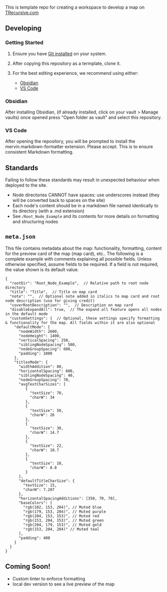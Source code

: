 This is template repo for creating a workspace to develop a map on [TRecursive.com](https://trecursive.com)

## Developing

### Getting Started

1. Ensure you have [Git installed](https://git-scm.com/book/en/v2/Getting-Started-Installing-Git) on your system.

2. After copying this repository as a termplate, clone it.

3. For the best editing experience, we recommend using either:
   - [Obsidian](https://obsidian.md)
   - [VS Code](https://code.visualstudio.com)

### Obsidian

After installing Obsidian, (if already installed, click on your vault > Manage vaults) once opened press "Open folder as vault" and select this repository.

### VS Code

After opening the repository, you will be prompted to install the mervin.markdown-formatter extension. Please accept. This is to ensure consistent Markdown formatting.

## Standards

Failing to follow these standards may result in unexpected behaviour when deployed to the site.

- Node directories CANNOT have spaces: use underscores instead (they will be converted back to spaces on the site)
- Each node's content should be in a markdown file named identically to its directory (with a .md extension)
- See `/Root_Node_Example` and its contents for more details on formatting and structuring nodes

## `meta.json`

This file contains metadata about the map: functionality, formatting, content for the preview card of the map (map card), etc.. The following is a complete example with comments explaining all possible fields. Unless otherwise specified, assume fields to be required. If a field is not required, the value shown is its default value.

```json5
{
  "rootDir": "Root_Node_Example",  // Relative path to root node directory
  "title": "Title",  // Title on map card
  "note": "",  // Optional note added in italics to map card and root node description (use for giving credit)
  "coverRootDescription": "",  // Description on map card
  "disableExpandAll": true,  // The expand all feature opens all nodes in the default mode
  "customSettings": {  // Optional, these settings specify formatting & functionality for the map. All fields within it are also optional
    "defaultMode": {
      "nodeWidth": 2600,
      "nodeHeight": 1400,
      "verticalSpacing": 250,
      "siblingNodeSpacing": 500,
      "nodeGroupSpacing": 600,
      "padding": 1000
    },
    "titlesMode": {
      "widthAddition": 80,
      "horizontalSpacing": 600,
      "siblingNodeSpacing": 40,
      "nodeGroupSpacing": 70,
      "avgTextCharSizes": [
         {
           "textSize": 70,
           "charW": 34
         },
         {
           "textSize": 50,
           "charW": 26
         },
         {
           "textSize": 30,
           "charW": 14.7
         },
         {
           "textSize": 22,
           "charW": 10.7
         },
         {
           "textSize": 18,
           "charW": 8.8
         }
      ],
      "defaultTitleCharSize": {
        "textSize": 15,
        "charW": 7.287
      },
      "horizontalSpacingAdditions": [350, 70, 70],
      "baseColors": [
        "rgb(102, 153, 204)", // Muted blue
        "rgb(179, 153, 204)", // Muted purple
        "rgb(204, 153, 153)", // Muted red
        "rgb(153, 204, 153)", // Muted green
        "rgb(204, 179, 153)", // Muted gold
        "rgb(153, 204, 204)" // Muted teal
      ],
      "padding": 400
    }
  }
}
```

## Coming Soon!

- Custom linter to enforce formatting
- local dev version to see a live preview of the map
